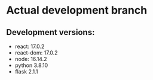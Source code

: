 # Actual development branch

## Development versions:
- react: 17.0.2
- react-dom: 17.0.2
- node: 16.14.2
- python 3.8.10
- flask 2.1.1
